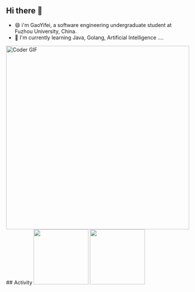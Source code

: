 ## Hi there 👋

*  😄 i'm GaoYifei, a software engineering undergraduate student at Fuzhou University, China.
*  🌱 I'm currently learning Java, Golang, Artificial Intelligence ....
<img src="https://media.giphy.com/media/SWoSkN6DxTszqIKEqv/giphy.gif" alt="Coder GIF" width="500">
## Activity

 <img height="150px" src="https://github-readme-stats.vercel.app/api?username=emptyOVO&count_private=true&show_icons=true&bg_color=00000000&hide_title=true&show_icons=true&line_height=21" />
<img height="150px" src="https://github-readme-stats.vercel.app/api/top-langs?username=emptyOVO&layout=compact&hide_title=true&show_icons=trueline_height=21" />



<!--
**emptyOVO/emptyOVO** is a ✨ _special_ ✨ repository because its `README.md` (this file) appears on your GitHub profile.

Here are some ideas to get you started:

- 🔭 I’m currently working on ...
- 🌱 I’m currently learning ...
- 👯 I’m looking to collaborate on ...
- 🤔 I’m looking for help with ...
- 💬 Ask me about ...
- 📫 How to reach me: ...
- 😄 Pronouns: ...
- ⚡ Fun fact: ...
-->
